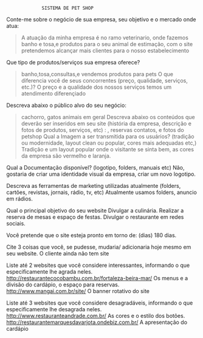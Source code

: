                  SISTEMA DE PET SHOP

Conte-me sobre o negócio de sua empresa, seu objetivo e o mercado onde atua:
> A atuação da minha empresa é no ramo veterinario, onde fazemos banho e tosa,e produtos para o seu animal de estimação, com o site pretendemos alcançar mais clientes para o nosso estabelecimento

Que tipo de produtos/serviços sua empresa oferece?
> banho,tosa,consultas,e vendemos produtos para pets
O que diferencia você de seus concorrentes (preço, qualidade, serviços, etc.)?
> O preço e a qualidade dos nossos serviços temos um atendimento diferençiado   

Descreva abaixo o público alvo do seu negócio:
> cachorro, gatos animais em geral
Descreva abaixo os conteúdos que deverão ser inseridos em seu site (história da empresa, descrição e fotos de produtos, serviços, etc) :
, reservas contatos, e fotos do petshop
Qual a Imagem a ser transmitida para os usuários? (tradição ou modernidade, layout clean ou popular, cores mais adequadas etc,)
Tradição e um layout popular onde o visitante se sinta bem, as cores da empresa são vermelho e laranja.

Qual a Documentação disponível? (logotipo, folders, manuais etc)
Não, gostaria de criar uma identidade visual da empresa, criar um novo logotipo.

Descreva as ferramentas de marketing utilizadas atualmente (folders, cartões, revistas, jornais, rádio, tv, etc)
Atualmente usamos folders, anuncio em rádios.

Qual o principal objetivo do seu website
Divulgar a culinária. Realizar a reserva de mesas e espaço de festas.
Divulgar o restaurante em redes sociais.

Você pretende que o site esteja pronto em torno de: (dias)
180 dias.

Cite 3 coisas que você, se pudesse, mudaria/ adicionaria hoje mesmo em seu website.
O cliente ainda não tem site

Liste até 2 websites que você considere interessantes, informando o que especificamente lhe agrada neles.
http://restaurantecocobambu.com.br/fortaleza-beira-mar/ Os menus e a divisão do cardápio, o espaço para reservas.
http://www.mangai.com.br/site/ O banner rotativo do site

Liste até 3 websites que você considere desagradáveis, informando o que especificamente lhe desagrada neles.
http://www.restauranteandrade.com.br/ As cores e o estilo dos botões.
http://restaurantemarquesdavarjota.ondebiz.com.br/ A apresentação do cardápio 

